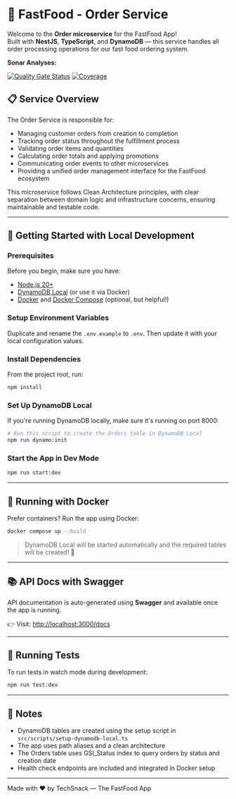 # 🍔 FastFood - Order Service

Welcome to the **Order microservice** for the FastFood App!  
Built with **NestJS**, **TypeScript**, and **DynamoDB** — this service handles all order processing operations for our fast food ordering system.

**Sonar Analyses:**

[![Quality Gate Status](https://sonarcloud.io/api/project_badges/measure?project=tech-snack-fiap-soat-tech-challenge_fastfood-order-service&metric=alert_status)](https://sonarcloud.io/summary/new_code?id=tech-snack-fiap-soat-tech-challenge_fastfood-order-service)
[![Coverage](https://sonarcloud.io/api/project_badges/measure?project=tech-snack-fiap-soat-tech-challenge_fastfood-order-service&metric=coverage)](https://sonarcloud.io/summary/new_code?id=tech-snack-fiap-soat-tech-challenge_fastfood-order-service)

## 📋 Service Overview

The Order Service is responsible for:

- Managing customer orders from creation to completion
- Tracking order status throughout the fulfillment process
- Validating order items and quantities
- Calculating order totals and applying promotions
- Communicating order events to other microservices
- Providing a unified order management interface for the FastFood ecosystem

This microservice follows Clean Architecture principles, with clear separation between domain logic and infrastructure concerns, ensuring maintainable and testable code.

---

## 🚀 Getting Started with Local Development

### Prerequisites

Before you begin, make sure you have:

- [Node.js 20+](https://nodejs.org/pt/download)
- [DynamoDB Local](https://docs.aws.amazon.com/amazondynamodb/latest/developerguide/DynamoDBLocal.html) (or use it via Docker)
- [Docker](https://docs.docker.com/engine/install/) and [Docker Compose](https://docs.docker.com/compose/install/) (optional, but helpful!)

### Setup Environment Variables

Duplicate and rename the `.env.example` to `.env`. Then update it with your local configuration values.

### Install Dependencies

From the project root, run:

```bash
npm install
```

### Set Up DynamoDB Local

If you're running DynamoDB locally, make sure it's running on port 8000:

```bash
# Run this script to create the Orders table in DynamoDB Local
npm run dynamo:init
```

### Start the App in Dev Mode

```bash
npm run start:dev
```

---

## 🐳 Running with Docker

Prefer containers? Run the app using Docker:

```bash
docker compose up --build
```

> DynamoDB Local will be started automatically and the required tables will be created! 🙌

---

## 📚 API Docs with Swagger

API documentation is auto-generated using **Swagger** and available once the app is running.

👉 Visit: [http://localhost:3000/docs](http://localhost:3000/docs)

---

## 🧪 Running Tests

To run tests in watch mode during development:

```bash
npm run test:dev
```

---

## 📝 Notes

- DynamoDB tables are created using the setup script in `src/scripts/setup-dynamodb-local.ts`
- The app uses path aliases and a clean architecture
- The Orders table uses GSI_Status index to query orders by status and creation date
- Health check endpoints are included and integrated in Docker setup

---

Made with ❤️ by TechSnack — The FastFood App
